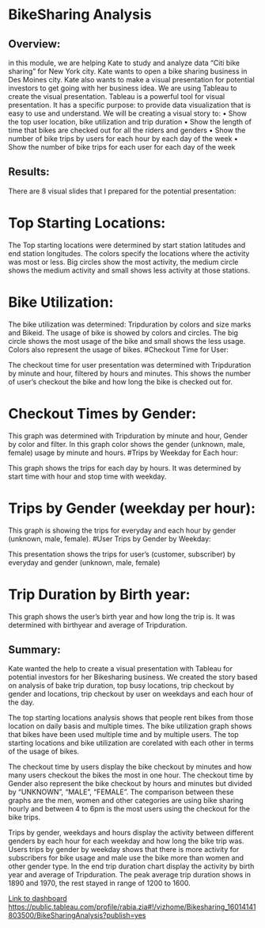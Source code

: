 # BikeSharing Analysis
## Overview:
in this module, we are helping Kate to study and analyze data “Citi bike sharing” for New York city. Kate wants to open a bike sharing business in Des Moines city. Kate also wants to make a visual presentation for potential investors to get going with her business idea. We are using Tableau to create the visual presentation. 
Tableau is a powerful tool for visual presentation. It has a specific purpose: to provide data visualization that is easy to use and understand. We will be creating a visual story to:
•	Show the top user location, bike utilization and trip duration
•	Show the length of time that bikes are checked out for all the riders and genders
•	Show the number of bike trips by users for each hour by each day of the week
•	Show the number of bike trips for each user for each day of the week
## Results:
There are 8 visual slides that I prepared for the potential presentation:
# Top Starting Locations:
 
The Top starting locations were determined by start station latitudes and end station longitudes. The colors specify the locations where the activity was most or less. Big circles show the most activity, the medium circle shows the medium activity and small shows less activity at those stations.






# Bike Utilization:
 
The bike utilization was determined: Tripduration by colors and size marks and Bikeid.  The usage of bike is showed by colors and circles. The big circle shows the most usage of the bike and small shows the less usage. Colors also represent the usage of bikes.
#Checkout Time for User:
  
The checkout time for user presentation was determined with Tripduration by minute and hour, filtered by hours and minutes. This shows the number of user’s checkout the bike and how long the bike is checked out for.






# Checkout Times by Gender:
 
This graph was determined with Tripduration by minute and hour, Gender by color and filter.
In this graph color shows the gender (unknown, male, female) usage by minute and hours. 
#Trips by Weekday for Each hour:
 
This graph shows the trips for each day by hours. It was determined by start time with hour and stop time with weekday.




# Trips by Gender (weekday per hour):
 
This graph is showing the trips for everyday and each hour by gender (unknown, male, female).
#User Trips by Gender by Weekday:
 
This presentation shows the trips for user’s (customer, subscriber) by everyday and gender (unknown, male, female)
# Trip Duration by Birth year:
 
This graph shows the user’s birth year and how long the trip is. It was determined with birthyear and average of Tripduration.
## Summary:
Kate wanted the help to create a visual presentation with Tableau for potential investors for her Bikesharing business. We created the story based on analysis of bake trip duration, top busy locations, trip checkout by gender and locations, trip checkout by user on weekdays and each hour of the day.

The top starting locations analysis shows that people rent bikes from those location on daily basis and multiple times. The bike utilization graph shows that bikes have been used multiple time and by multiple users. The top starting locations and bike utilization are corelated with each other in terms of the usage of bikes. 

The checkout time by users display the bike checkout by minutes and how many users checkout the bikes the most in one hour. The checkout time by Gender also represent the bike checkout by hours and minutes but divided by “UNKNOWN”, “MALE”, “FEMALE”. The comparison between these graphs are the men, women and other categories are using bike sharing hourly and between 4 to 6pm is the most users using the checkout for the bike trips.

Trips by gender, weekdays and hours display the activity between different genders by each hour for each weekday and how long the bike trip was. Users trips by gender by weekday shows that there is more activity for subscribers for bike usage and male use the bike more than women and other gender type. 
In the end trip duration chart display the activity by birth year and average of Tripduration. The peak average trip duration shows in 1890 and 1970, the rest stayed in range of 1200 to 1600. 

[Link to dashboard](“https://public.tableau.com/profile/rabia.zia#!/vizhome/Bikesharing_16014141803500/BikeSharingAnalysis?publish=yes”)
https://public.tableau.com/profile/rabia.zia#!/vizhome/Bikesharing_16014141803500/BikeSharingAnalysis?publish=yes










